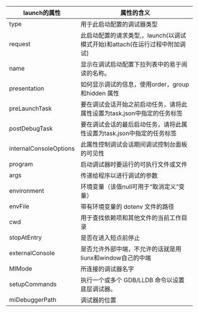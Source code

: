 | launch的属性           | 属性的含义                                                                  |
| ---------------------- | --------------------------------------------------------------------------- |
| type                   | 用于此启动配置的调试器类型                                                  |
| request                | 此启动配置的请求类型,，launch(以调试模式开始)和attach(在运行过程中附加调试) |
| name                   | 显示在调试启动配置下拉列表中的易于阅读的名称。                              |
| presentation           | 如何显示调试的信息，使用order，group和hidden 属性                           |
| preLaunchTask          | 要在调试会话开始之前启动任务，请将此属性设置为task.json中指定的任务标签     |
| postDebugTask          | 要在调试会话的最后启动任务，请将此属性设置为task.json中指定的任务标签       |
| internalConsoleOptions | 此属性控制调试会话期间调试控制台面板的可见性                                |
| program                | 启动调试器时要运行的可执行文件或文件                                        |
| args                   | 传递给程序以进行调试的参数                                                  |
| environment            | 环境变量（该值null可用于“取消定义”变量）                                    |
| envFile                | 带有环境变量的 dotenv 文件的路径                                            |
| cwd                    | 用于查找依赖项和其他文件的当前工作目录                                      |
| stopAtEntry            | 是否在进入短点前停止                                                        |
| externalConsole        | 是否允许外部中端，不允许的话就是用liunx和window自己的中端                   |
| MIMode                 | 所连接的调试器名字                                                          |
| setupCommands          | 执行一个或多个 GDB/LLDB 命令以设置底层调试器。                              |
| miDebuggerPath         | 调试器的位置                                                                |
